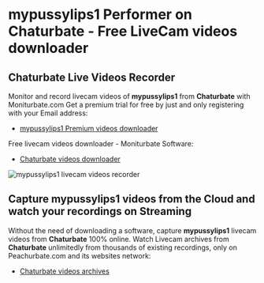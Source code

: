 # mypussylips1 Performer on Chaturbate - Free LiveCam videos downloader

## Chaturbate Live Videos Recorder

Monitor and record livecam videos of **mypussylips1** from **Chaturbate** with Moniturbate.com
Get a premium trial for free by just and only registering with your Email address:
* [mypussylips1 Premium videos downloader](https://moniturbate.com/request-demo-licence-key.html)

Free livecam videos downloader - Moniturbate Software:
* [Chaturbate videos downloader](https://moniturbate.com/moniturbate-download-software.html)

![mypussylips1 livecam videos recorder](https://peachurnet.com/templates/moniturbate-software.png)


## Capture mypussylips1 videos from the Cloud and watch your recordings on Streaming

Without the need of downloading a software, capture **mypussylips1** livecam videos from **Chaturbate** 100% online.
Watch Livecam archives from **Chaturbate** unlimitedly from thousands of existing recordings, only on Peachurbate.com and its websites network:
* [Chaturbate videos archives](https://peachurnet.com/)